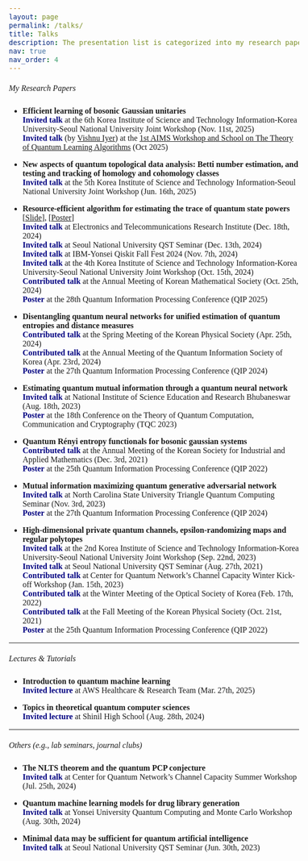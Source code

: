 ```yaml
---
layout: page
permalink: /talks/
title: Talks
description: The presentation list is categorized into my research paper talks, tutorial lectures, and others.
nav: true
nav_order: 4
---
```

<html>
    <head>
        <link rel="preconnect" href="https://fonts.googleapis.com">
        <link rel="preconnect" href="https://fonts.gstatic.com" crossorigin>
        <link href="https://fonts.googleapis.com/css2?family=Bitter:ital,wght@0,100..900;1,100..900&display=swap" rel="stylesheet">
        <style>
            body {
                font-family: "Bitter", serif;
                font-optical-sizing: auto;
                font-weight: 350;
                font-size: 1rem;
            }
            strong, b {
            font-weight: 600;
            }
            h1 { font-weight: 450; }
            h2 { font-weight: 450; }
            h3 { font-weight: 450; }
            h4, h5, h6 { font-weight: 450; }
        </style>
    </head>
</html>


##### My Research Papers
- **Efficient learning of bosonic Gaussian unitaries**<br>
**<span style="color:navy;">Invited talk</span>** at the 6th Korea Institute of Science and Technology Information-Korea University-Seoul National University Joint Workshop (Nov. 11st, 2025)<br>
**<span style="color:navy;">Invited talk</span>** (by [Vishnu Iyer](https://vishnuiyer.org/)) at the [1st AIMS Workshop and School on The Theory of Quantum Learning Algorithms](https://aims-quantum-learning-and-testing.github.io/) (Oct 2025)<br>

- **New aspects of quantum topological data analysis: Betti number estimation, and testing and tracking of homology and cohomology classes**<br>
**<span style="color:navy;">Invited talk</span>** at the 5th Korea Institute of Science and Technology Information-Seoul National University Joint Workshop (Jun. 16th, 2025)<br>

- **Resource-efficient algorithm for estimating the trace of quantum state powers** [<a href="/assets/pdf/rank_qst.pdf" target="_blank">Slide</a>], [<a href="/assets/pdf/rank_poster.pdf" target="_blank">Poster</a>]<br>
**<span style="color:navy;">Invited talk</span>** at Electronics and Telecommunications Research Institute (Dec. 18th, 2024)<br>
**<span style="color:navy;">Invited talk</span>** at Seoul National University QST Seminar (Dec. 13th, 2024)<br>
**<span style="color:navy;">Invited talk</span>** at IBM-Yonsei Qiskit Fall Fest 2024 (Nov. 7th, 2024)<br>
**<span style="color:navy;">Invited talk</span>** at the 4th Korea Institute of Science and Technology Information-Korea University-Seoul National University Joint Workshop (Oct. 15th, 2024)<br>
**<span style="color:navy;">Contributed talk</span>** at the Annual Meeting of Korean Mathematical Society (Oct. 25th, 2024)<br>
**<span style="color:navy;">Poster</span>** at the 28th Quantum Information Processing Conference (QIP 2025)<br>

- **Disentangling quantum neural networks for unified estimation of quantum entropies and distance measures**<br>
**<span style="color:navy;">Contributed talk</span>** at the Spring Meeting of the Korean Physical Society (Apr. 25th, 2024)<br>
**<span style="color:navy;">Contributed talk</span>** at the Annual Meeting of the Quantum Information Society of Korea (Apr. 23rd, 2024)<br>
**<span style="color:navy;">Poster</span>** at the 27th Quantum Information Processing Conference (QIP 2024)<br>

- **Estimating quantum mutual information through a quantum neural network**<br>
**<span style="color:navy;">Invited talk</span>** at National Institute of Science Education and Research Bhubaneswar (Aug. 18th, 2023)<br>
**<span style="color:navy;">Poster</span>** at the 18th Conference on the Theory of Quantum Computation, Communication and Cryptography (TQC 2023)<br>

- **Quantum Rényi entropy functionals for bosonic gaussian systems**<br>
**<span style="color:navy;">Contributed talk</span>** at the Annual Meeting of the Korean Society for Industrial and Applied Mathematics (Dec. 3rd, 2021)<br>
**<span style="color:navy;">Poster</span>** at the 25th Quantum Information Processing Conference (QIP 2022)<br>

- **Mutual information maximizing quantum generative adversarial network**<br>
**<span style="color:navy;">Invited talk</span>** at North Carolina State University Triangle Quantum Computing Seminar (Nov. 3rd, 2023)<br>
**<span style="color:navy;">Poster</span>** at the 27th Quantum Information Processing Conference (QIP 2024)<br>

- **High-dimensional private quantum channels, epsilon-randomizing maps and regular polytopes**<br>
**<span style="color:navy;">Invited talk</span>** at the 2nd Korea Institute of Science and Technology Information-Korea University-Seoul National University Joint Workshop (Sep. 22nd, 2023)<br>
**<span style="color:navy;">Invited talk</span>** at Seoul National University QST Seminar (Aug. 27th, 2021)<br>
**<span style="color:navy;">Contributed talk</span>** at Center for Quantum Network’s Channel Capacity Winter Kick-off Workshop (Jan. 15th, 2023)<br>
**<span style="color:navy;">Contributed talk</span>** at the Winter Meeting of the Optical Society of Korea (Feb. 17th, 2022)<br>
**<span style="color:navy;">Contributed talk</span>** at the Fall Meeting of the Korean Physical Society (Oct. 21st, 2021)<br>
**<span style="color:navy;">Poster</span>** at the 25th Quantum Information Processing Conference (QIP 2022)<br>

---
##### Lectures & Tutorials
- **Introduction to quantum machine learning**<br>
**<span style="color:navy;">Invited lecture</span>** at AWS Healthcare & Research Team (Mar. 27th, 2025)<br>

- **Topics in theoretical quantum computer sciences**<br>
**<span style="color:navy;">Invited lecture</span>** at Shinil High School (Aug. 28th, 2024)<brs>

---
##### Others (e.g., lab seminars, journal clubs)
- **The NLTS theorem and the quantum PCP conjecture**<br>
**<span style="color:navy;">Invited talk</span>** at Center for Quantum Network’s Channel Capacity Summer Workshop (Jul. 25th, 2024)<br>

- **Quantum machine learning models for drug library generation**<br>
**<span style="color:navy;">Invited talk</span>** at Yonsei University Quantum Computing and Monte Carlo Workshop (Aug. 30th, 2024)<br>

- **Minimal data may be sufficient for quantum artificial intelligence**<br>
**<span style="color:navy;">Invited talk</span>** at Seoul National University QST Seminar (Jun. 30th, 2023)<br>